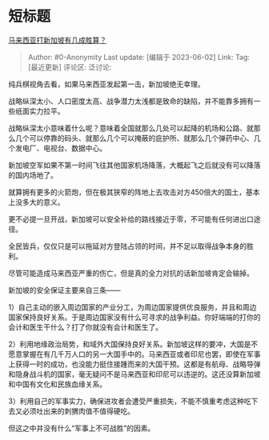 # 短标题
[马来西亚打新加坡有几成胜算？](https://www.zhihu.com/question/24102062/answer/3055123470)

> Author: #0-Anonymity
> Last update: [编辑于 2023-06-02]
> Link:
> Tag: [最近更新]
> 评论区:
> 泛讨论:

纯兵棋视角去看，如果马来西亚发起第一击，新加坡绝无幸理。

战略纵深太小、人口密度太高、战争潜力太浅都是致命的缺陷，并不能靠多拥有一些纸面实力拉平。

战略纵深太小意味着什么呢？意味着全国就那么几处可以起降的机场和公路、就那么几个可以停靠的码头、就那么几个可以掩蔽的庇护所、就那么几个弹药中心、几个发电厂、电视台、数据中心。

新加坡空军如果不第一时间飞往其他国家机场降落，大概起飞之后就没有可以降落的国内场地了。

就算拥有更多的火箭炮，但在极其狭窄的阵地上去攻击对方450倍大的国土，基本上没多大的意义。

更不必提一旦开战，新加坡可以安全补给的路线接近于零，不可能有任何进出口途径。

全民皆兵，仅仅只是可以拖延对方登陆占领的时间，并不足以取得战争本身的胜利。

尽管可能造成马来西亚严重的伤亡，但是真的全力对抗的话新加坡肯定会输掉。

新加坡的安全保证主要来自三条——

1）自己主动的嵌入周边国家的产业分工，为周边国家提供优良服务，并且和周边国家保持良好关系。于是周边国家没有什么可寻求的战争利益。你好端端的打你的会计和医生干什么？打了你就没有会计和医生了。

2）利用地缘政治局势，和域外大国保持良好关系。新加坡这样的要冲，大国是不愿意掌握在有几千万人口的另一大国手中的。马来西亚或者印尼也罢，即使在军事上获得一时的成功，也没能力挺住接踵而来的大国干预。这都是有航母、战略导弹和隐身战斗机的国家，毫无疑问不是马来西亚和印尼可以违逆的。这还没算新加坡和中国有文化和民族血缘关系。

3）利用自己的军事实力，确保进攻者会遭受严重损失，不能不慎重考虑这种吃下去又必须吐出来的刺猬肉值不值得硬吃。

但这之中并没有什么“军事上不可战胜”的因素。